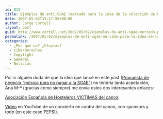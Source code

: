 ```yaml
---
id: 815
title: Ejemplos de anti-SGAE (mercado para la idea de la colección de CDs)
date: 2007-05-02T15:17:50+00:00
author: Jorge Cortell
layout: post
guid: http://www.cortell.net/2007/05/02/ejemplos-de-anti-sgae-mercado-para-la-idea-de-la-coleccion-de-cds/
permalink: /2007/05/02/ejemplos-de-anti-sgae-mercado-para-la-idea-de-la-coleccion-de-cds/
categories:
  - ¿Por qué no? ¿Utopías?
  - CiberDerechos
  - Copyfight
  - General
  - Noticias
---
```

Por si alguien duda de que la idea que lancé en este post (<a title="post" target="_blank" href="http://www.cortell.net/2007/04/27/propuesta-de-negocio-musica-para-no-pagar-a-la-sgae/">Propuesta de negocio &#8220;música para no pagar a la SGAE&#8221;</a>) no tendrí­a tanta acpetación, Ana M-ª (gracias como siempre) me enví­a estos dos interesantes enlaces:<a title="VACHE" target="_blank" href="http://www.asociacionvache.com/" />

<a title="VACHE" target="_blank" href="http://www.asociacionvache.com/">Asociación Española de Hosteleros VICTIMAS del canon</a>.

<a title="Ví­deo Hosteleros en acción" target="_blank" href="http://www.youtube.com/watch?v=YfzQXSgg4k4">Ví­deo</a> en YouTube de un concierto en contra del canon, con sponsors y todo (en este caso PEPSI).